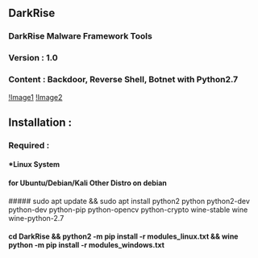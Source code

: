 ## DarkRise
### DarkRise Malware Framework Tools
### Version : 1.0
### Content : Backdoor, Reverse Shell, Botnet with Python2.7
[!Image1](capture1.png)
[!Image2](capture2.png)

## Installation :

### Required :
#### *Linux System

#### for Ubuntu/Debian/Kali Other Distro on debian
##### sudo apt update && sudo apt install python2 python python2-dev python-dev python-pip python-opencv python-crypto wine-stable wine wine-python-2.7

#### cd DarkRise && python2 -m pip install -r modules_linux.txt && wine python -m pip install -r modules_windows.txt
